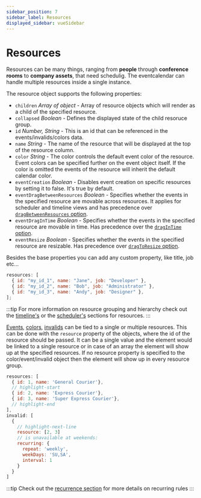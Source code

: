 ```yaml
---
sidebar_position: 7
sidebar_label: Resources
displayed_sidebar: vueSidebar
---
```


# Resources

Resources can be many things, ranging from **people** through **conference rooms** to **company assets**, that need schedulig. The eventcalendar can handle multiple resources inside a single instance.

The resource object supports the following properties:

- `children` _Array of object_ - Array of resource objects which will render as a child of the specified resource.
- `collapsed` _Boolean_ - Defines the displayed state of the child resoruce group.
- `id` _Number, String_ - This is an id that can be referenced in the events/invalids/colors data.
- `name` _String_ - The name of the resource that will be displayed at the top of the resource column.
- `color` _String_ - The color controls the default event color of the resource. Event colors can be specified further on the event object itself. If the color is omitted the events of the resource will inherit the default calendar color.
- `eventCreation` _Boolean_ - Disables event creation on specific resources by setting it to false. It's true by default.
- `eventDragBetweenResources` _Boolean_ - Specifies whether the events in the specified resource are movable across resources. It applies for scheduler and timeline views and has precedence over [`dragBetweenResources` option](api#opt-dragBetweenResources).
- `eventDragInTime` _Boolean_ - Specifies whether the events in the specified resource are movable in time. Has precedence over the [`dragInTime` option](api#opt-dragInTime).
- `eventResize` _Boolean_ - Specifies whether the events in the specified resource are resizable. Has precedence over [`dragToResize` option](api#opt-dragToResize).

Besides the base properties you can add any custom property, like title, job etc...

```javascript title="Defining resources"
resources: [
  { id: "my_id_1", name: "Jane", job: "Developer" },
  { id: "my_id_2", name: "Bob", job: "Administrator" },
  { id: "my_id_3", name: "Andy", job: "Designer" },
];
```

:::tip
For more information on resource grouping and hierarchy check out the [timeline's](timeline#resource-grouping-and-hierarchy) or the [scheduler's](scheduler#resource-grouping) sections for resources.
:::

[Events](api#opt-data), [colors](api#opt-colors), [invalids](api#opt-invalid) can be tied to a single or multiple resources. This can be done with the `resource` property of the objects, where the id of the resource should be passed. It can be a single value and the element would be linked to a single resource or in case of an array the element will show up at the specified resources. If no resource property is specified to the color/event/invalid object then the element will show up in every resource group.

```javascript title="Invalid rule for specific resources"
resources: [
  { id: 1, name: 'General Courier'},
  // highlight-start
  { id: 2, name: 'Express Courier'},
  { id: 3, name: 'Super Express Courier'},
  // highlight-end
],
invalid: [
  {
    // highlight-next-line
    resource: [2, 3]
    // is unavailable at weekends:
    recurring: {
      repeat: 'weekly',
      weekDays: 'SU,SA',
      interval: 1
    }
  }
]
```

:::tip
Check out the [recurrence section](../core-concepts/recurrence) for more details on recurring rules
:::

